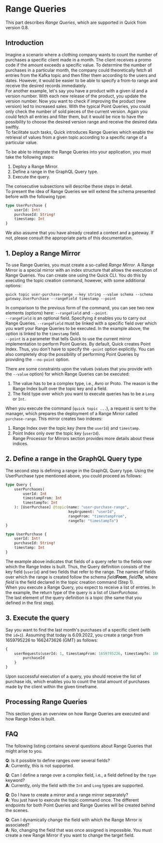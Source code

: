 # Range Queries

This part describes _Range Queries_, which are supported in Quick from version 0.8.

## Introduction

Imagine a scenario where a clothing company wants to count the number of purchases a specific client made
in a month. The client receives a promo code if the amount exceeds a specific value. To determine the number
of purchases in a particular month, the company could theoretically fetch all entries from the Kafka topic and then
filter them according to the users and dates. However, it would be easier to be able to specify a from-to range
and receive the desired records immediately. <br />
For another example, let's say you have a product with a given id and a version number. With each new release of the
product, you update the version number. Now you want to check if improving the product (new version)
led to increased sales. With the typical Point Queries, you could only check the number of sold pieces of the current version.
Again you could fetch all entries and filter them, but it would be nice to have the possibility to choose the desired
version range and receive the desired data swiftly. <br />
To facilitate such tasks, Quick introduces Range Queries which enable
the retrieval of values from a given topic according to a specific range of a particular value.

To be able to integrate the Range Queries into your application, you must take the following steps:
1. Deploy a Range Mirror.
2. Define a range in the GraphQL Query type.
3. Execute the query.

The consecutive subsections will describe these steps in detail. <br />
To present the idea of Range Queries we will extend the schema presented before with the following type:
```graphql title="schema.gql"
type UserPurchase {
    userId: Int!
    purchaseId: String!
    timestamp: Int
}
```
We also assume that you have already created a context and a gateway. If not, please consult the appropriate
parts of this documentation. <br />

## 1. Deploy a Range Mirror

To use Range Queries, you must create a so-called _Range Mirror_.
A Range Mirror is a special mirror with an index structure that allows the execution of Range Queries.
You can create one using the Quick CLI. You do this by executing the topic creation command, however,
with some additional options:
```
quick topic user-purchase-range --key string --value schema --schema gateway.UserPurchase --rangeField timestamp --point
```
In comparison to the previous form of the command, you can see two new elements (options) here: `--rangeField`
and `--point`. <br />
`--rangeField` is an optional field. Specifying it enables you to carry out Range Queries. `--rangeField` must be
linked with a specific field over which you want your Range Queries to be executed. In the example above,
the option is linked to the `timestamp` field. <br />
`--point` is a parameter that tells Quick to use the current mirror implementation to perform Point Queries.
By default, Quick creates Point Index. Thus, you don't have to specify the `-point` option explicitly. You can also completely drop
the possibility of performing Point Queries by providing the `--no-point` option.

There are some constraints upon the values (values that you provide with the `--value` option)
for which Range Queries can be executed:
1. The value has to be a complex type, i.e., Avro or Proto. The reason is the Range Index built over
   the topic key and a field.
2. The field type over which you want to execute queries has to be a `Long` or `Int`.

When you execute the command (`quick topic ...`), a request is sent to the manager, which prepares
the deployment of a Range Mirror called `purchase-range`. This mirror creates two indexes:
1. Range Index over the topic key (here the `userId`) and `timestamp`.
2. Point Index only over the topic key (`userId`). <br />
   Range Processor for Mirrors section provides more details about these indices.


## 2. Define a range in the GraphQL Query type

The second step is defining a range in the GraphQL Query type. Using the UserPurchase type mentioned above,
you could proceed as follows:

```graphql
type Query {
    userPurchases(
        userId: Int
        timestampFrom: Int
        timestampTo: Int
    ): [UserPurchase] @topic(name: "user-purchase-range", 
                             keyArgument: "userId", 
                             rangeFrom: "timestampFrom", 
                             rangeTo: "timestampTo")
}

type UserPurchase {
    userId: Int!
    purchaseId: String!
    timestamp: Int
}
``` 
The example above indicates that fields of a query refer to the fields over which the Range Index is built.
Thus, the Query definition consists of the key field (`userId`) and two fields that refer to the range.
The names of fields over which the range is created follow the schema _field**From**_, _field**To**_,
where _field_ is the field declared in the topic creation command (Step 1). <br />
When you execute a Range Query, you expect to receive a list of entries. In the example, the return type of the query
is a list of _UserPurchase_. <br /> 
The last element of the query definition is a topic (the same that you defined in the first step).

## 3. Execute the query

Say you want to find the last month's purchases of a specific client (with the `id=1`). 
Assuming that today is 6.09.2022, you create a range from 1659795226 to 1662473626 (GMT) as follows:
```graphql
{
    userRequests(userId: 1, timestampFrom: 1659795226, timestampTo: 1662473626)  {
        purchaseId
    }
}
```
Upon successful execution of a query, you should receive the list of purchase ids, which enables you to count
the total amount of purchases made by the client within the given timeframe.

## Processing Range Queries

This section gives an overview on how Range Queries are executed and how Range Index is built.

## FAQ

The following listing contains several questions about Range Queries that might arise to you.

**Q**: Is it possible to define ranges over several fields? <br />
**A**: Currently, this is not supported.

**Q**: Can I define a range over a complex field, i.e., a field defined by the `type` keyword? <br />
**A**: Currently, only the field with the `Int` and `Long` types are supported.

**Q**: Do I have to create a mirror and a range mirror separately? <br />
**A**: You just have to execute the topic command once. The different endpoints for both Point Queries and Range Queries will be created behind the scenes.

**Q**: Can I dynamically change the field with which the Range Mirror is associated? <br />
**A**: No, changing the field that was once assigned is impossible. You must create a new Range Mirror if you
want to change the target field.



